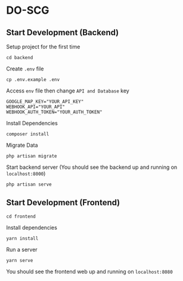 # DO-SCG

## Start Development (Backend)

Setup project for the first time
```
cd backend
```
Create `.env` file
```
cp .env.example .env
```
Access `env` file then change `API and Database` key
```
GOOGLE_MAP_KEY="YOUR_API_KEY"
WEBHOOK_API="YOUR_API"
WEBHOOK_AUTH_TOKEN="YOUR_AUTH_TOKEN"
```
Install Dependencies
```
composer install
```
Migrate Data
```
php artisan migrate
```
Start backend server (You should see the backend up and running on  `localhost:8000`)
```
php artisan serve
```

## Start Development (Frontend)

```
cd frontend
```
Install dependencies
```
yarn install
```
Run a server
```
yarn serve
```
You should see the frontend web up and running on `localhost:8080`
